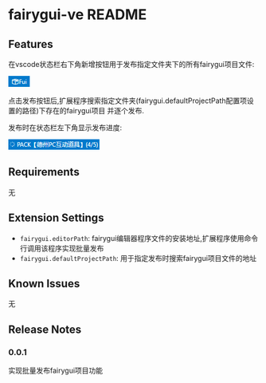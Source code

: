 # fairygui-ve README

## Features

在vscode状态栏右下角新增按钮用于发布指定文件夹下的所有fairygui项目文件:

![fui button](images/fui_icon.png)

点击发布按钮后,扩展程序搜索指定文件夹(fairygui.defaultProjectPath配置项设置的路径)下存在的fairygui项目
并逐个发布.

发布时在状态栏左下角显示发布进度:

![fui progress](images/fui_progress.png)

## Requirements

无

## Extension Settings

* `fairygui.editorPath`: fairygui编辑器程序文件的安装地址,扩展程序使用命令行调用该程序实现批量发布
* `fairygui.defaultProjectPath`: 用于指定发布时搜索fairygui项目文件的地址

## Known Issues

无

## Release Notes

### 0.0.1

实现批量发布fairygui项目功能
